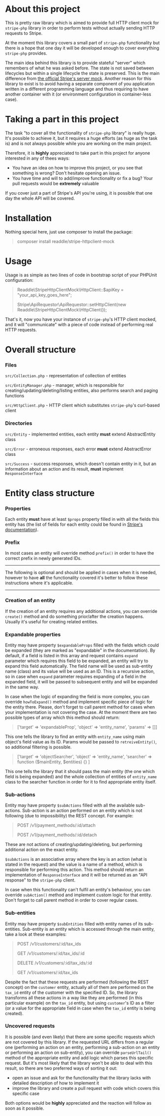 # About this project

This is pretty raw library which is aimed to provide full HTTP client mock for `stripe-php` library in order to
perform tests without actually sending HTTP requests to Stripe.

At the moment this library covers a small part of `stripe-php` functionality but there is a hope that one day
it will be developed enough to cover everything `stripe-php` provides.

The main idea behind this library is to provide stateful "server" which remembers of what he was asked before.
The state is not saved between lifecycles but within a single lifecycle the state is preserved. This is the
main difference from [the official Stripe's server mock](https://github.com/stripe/stripe-mock).
Another reason for this library to exist is to avoid having a separate component of you application written
in a different programming language and thus requiring to have another container with it (or environment
configuration in container-less case).

# Taking a part in this project

The task "to cover all the functionality of `stripe-php` library" is really huge. It's possible to achieve it,
but it requires a huge efforts (as huge as the task is) and is not always possible while you are working on the
main project.

Therefore, it is **highly** appreciated to take part in this project for anyone interested in any of thees ways:
- You have an idea on how to improve this project, or you see that something is wrong? Don't hesitate opening
an issue.
- You have time and will to add/improve functionality or fix a bug? Your pull requests would be **extremely**
valuable

If you cover just a part of Stripe's API you're using, it is possible that one day the whole API will be covered.

# Installation

Nothing special here, just use composer to install the package:

> composer install readdle/stripe-httpclient-mock

# Usage

Usage is as simple as two lines of code in bootstrap script of your PHPUnit configuration:

>Readdle\StripeHttpClientMock\HttpClient::$apiKey = "your_api_key_goes_here";
> 
>Stripe\ApiRequestor\ApiRequestor::setHttpClient(new Readdle\StripeHttpClientMock\HttpClient());

That's it, now you have your instance of `stripe-php`'s HTTP client mocked, and it will "communicate" with a
piece of code instead of performing real HTTP requests.

# Overall structure

### Files

`src/Collection.php` - representation of collection of entities

`src/EntityManager.php` - manager, which is responsible for creating/updating/deleting/listing entities, also performs 
search and paging functions

`src/HttpClient.php` - HTTP client which substitutes `stripe-php`'s curl-based client

### Directories

`src/Entity` - implemented entities, each entity **must** extend AbstractEntity class

`src/Error` - erroneous responses, each error **must** extend AbstractError class

`src/Success` - success responses, which doesn't contain entity in it, but an information about an action
and its result, **must** implement `ResponseInterface`

# Entity class structure

### Properties

Each entity **must** have at least `$props` property filled in with all the fields this entity has (the list of fields
for each entity could be found in [Stripe's documentation](https://stripe.com/docs/api)).

### Prefix

In most cases an entity will override method `prefix()` in order to have the correct prefix in newly generated IDs.

---

The following is optional and should be applied in cases when it is needed, however to have **all** the functionality
covered it's better to follow these instructions where it's applicable.

---

### Creation of an entity

If the creation of an entity requires any additional actions, you can override `create()` method and do something
prior/after the creation happens. Usually it's useful for creating related entities.

### Expandable properties

Entity may have property `$expandableProps` filled with the fields which could be expanded (they are marked
as "expandable" in the documentation). By default, if a field is listed in this array and request contains
`expand` parameter which requires this field to be expanded, an entity will try to expand this field automatically.
The field name will be used as sub-entity name (class) and its value will be used as an ID. This is a recursive
action, so in case when `expand` parameter requires expanding of a field in the expanded field, it will be passed
to subsequent entity and will be expanded in the same way.

In case when the logic of expanding the field is more complex, you can override `howToExpand()` method and
implement specific piece of logic for the entity there. Please, don't forget to call parent method for cases
when your implementation is not covering the case. At the moment there are two possible types of array which
this method should return:

> ['target' => 'expandableProp', 'object' => 'entity_name', 'params' => []]

This one tells the library to find an entity with `entity_name` using main object's field value as its ID.
Params would be passed to `retreiveEntity()`, so additional filtering is possible.

> ['target' => 'objectSearcher', 'object' => 'entity_name', 'searcher' => function ($mainEntity, $entities) {} ]

This one tells the library that it should pass the main entity (the one which field is being expanded) and the
whole collection of entities of `entity_name` class to the searcher function in order for it to find appropriate
entity itself.

### Sub-actions

Entity may have property `$subActions` filled with all the available sub-actions. Sub-action is an action performed on
an entity which is not following (due to impossibility) the REST concept. For example:
> POST /v1/payment_methods/:id/attach
> 
> POST /v1/payment_methods/:id/detach

These are not actions of creating/updating/deleting, but performing additional action on the exact entity.

`$subActions` is an associative array where the key is an action (what is stated in the request) and the value is
a name of a method, which is responsible for performing this action. This method should return an implementation
of `ResponseInterface` and it will be returned as an "API response" to the `stripe-php` client.

In case when this functionality can't fulfil an entity's behaviour, you can override `subAction()` method and implement
custom logic for that entity. Don't forget to call parent method in order to cover regular cases.

### Sub-entities

Entity may have property `$subEntities` filled with entity names of its sub-entities. Sub-entity is an entity
which is accessed through the main entity, take a look at these examples:
>  POST /v1/customers/:id/tax_ids
> 
> GET /v1/customers/:id/tax_ids/:id
> 
> DELETE /v1/customers/:id/tax_ids/:id
> 
> GET /v1/customers/:id/tax_ids
> 
Despite the fact that these requests are performed (following the REST concept) on the `customer` entity, actually
all of them are performed on the `tax_id` entity of the customer with the specified ID. So, the library transforms
all these actions in a way like they are performed (in this particular example) on the `tax_id` entity, but using
`customer`'s ID as a filter (or a value for the appropriate field in case when the `tax_id` entity is being created).

### Uncovered requests

It is possible (and even likely) that there are some specific requests which are not covered by this library.
If the requested URL differs from a regular one (performing an action on an entity, performing a sub-action on an
entity or performing an action on sub-entity), you can override `parseUrlTail()` method of the appropriate entity and
add logic which parses this specific request. But it's most likely that the library won't be able to deal with
this result, so there are two preferred ways of sorting it out:
- open an issue and ask for the functionality that the library lacks with detailed description of how to implement it
- improve the library and create a pull request with code which covers this specific case

Both options would be **highly** appreciated and the reaction will follow as soon as it possible.
